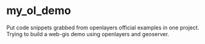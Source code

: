 # my_ol_demo
Put code snippets grabbed from openlayers official examples in one project. 
Trying to build a web-gis demo using openlayers and geoserver.
